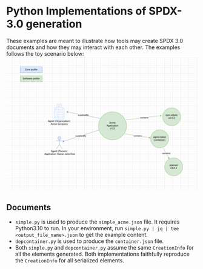 # Python Implementations of SPDX-3.0 generation

These examples are meant to illustrate how tools may create SPDX 3.0 documents and how they may interact with each other. The examples follows the toy scenario below:
![image](simple_app.png)

## Documents

- `simple.py` is used to produce the `simple_acme.json` file. It requires Python3.10 to run. In your environment, run `simple.py | jq | tee <output_file_name>.json` to get the example content.
- `depcontainer.py` is used to produce the `container.json` file.
- Both `simple.py` and `depcontainer.py` assume the same `CreationInfo` for all the elements generated. Both implementations faithfully reproduce the `CreationInfo` for all serialized elements.

